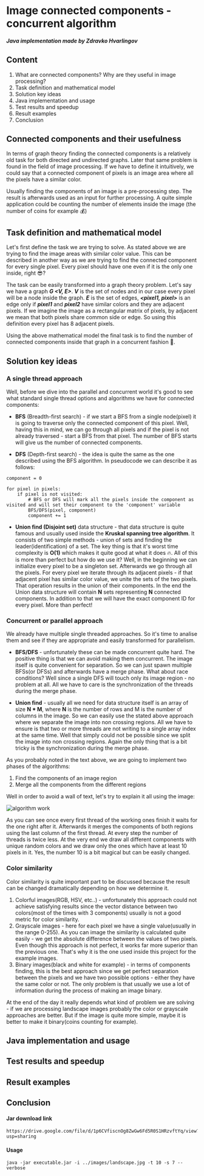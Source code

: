 # Image connected components - concurrent algorithm
##### Java implementation made by Zdravko Hvarlingov

## Content
1. What are connected components? Why are they useful in image processing?
2. Task definition and mathematical model
3. Solution key ideas
4. Java implementation and usage
5. Test results and speedup
6. Result examples
7. Conclusion

## Connected components and their usefulness
In terms of graph theory finding the connected components is a relatively old task for both directed and undirected graphs.
Later that same problem is found in the field of image processing.
If we have to define it intuitively, we could say that a connected component of pixels is an image area where all the pixels have a similar color.
 
Usually finding the components of an image is a pre-processing step. The result is afterwards used as an input for further processing.
A quite simple application could be counting the number of elements inside the image (the number of coins for example :moneybag:)

## Task definition and mathematical model
Let's first define the task we are trying to solve. As stated above we are trying to find the image areas with similar color value.
This can be described in another way as we are trying to find the connected component for every single pixel.
Every pixel should have one even if it is the only one inside, right :sunglasses:?

The task can be easily transformed into a graph theory problem. Let's say we have a graph _**G <V, E>**_.
_**V**_ is the set of nodes and in our case every pixel will be a node inside the graph.
_**E**_ is the set of edges, **_<pixel1, pixel>_** is an edge only if **_pixel1_** and **_pixel2_** have similar colors and they are adjacent pixels.
If we imagine the image as a rectangular matrix of pixels, by adjacent we mean that both pixels share common side or edge. So using this definition every pixel has 8 adjacent pixels.

Using the above mathematical model the final task is to find the number of connected components inside that graph in a concurrent fashion :rocket:.

## Solution key ideas
### A single thread approach
Well, before we dive into the parallel and concurrent world it's good to see what standard single thread options and algorithms we have for connected components:
- **BFS** (Breadth-first search) - if we start a BFS from a single node(pixel) it is going to traverse only the connected component of this pixel.
Well, having this in mind, we can go through all pixels and if the pixel is not already traversed - start a BFS from that pixel. The number of BFS starts will give us the number of connected components.

- **DFS** (Depth-first search) - the idea is quite the same as the one described using the BFS algorithm. In pseudocode we can describe it as follows:
```
component = 0

for pixel in pixels:
    if pixel is not visited:
        # BFS or DFS will mark all the pixels inside the component as visited and will set their component to the 'component' variable
        BFS/DFS(pixel, component)
        component += 1
```

- **Union find (Disjoint set)** data structure - that data structure is quite famous and usually used inside the **Kruskal spanning tree algorithm**. 
It consists of two simple methods - union of sets and finding the leader(identification) of a set. The key thing is that it's worst time complexity is **O(1)** which makes it quite good at what it does :fire:.
All of this is more than perfect but how do we use it?
Well, in the beginning we can initialize every pixel to be a singleton set. Afterwards we go through all the pixels.
For every pixel we iterate through its adjacent pixels - if that adjacent pixel has similar color value, we unite the sets of the two pixels. That operation results in the union of their components.
In the end the Union data structure will contain **N** sets representing **N** connected components.
In addition to that we will have the exact component ID for every pixel. More than perfect!


### Concurrent or parallel approach
We already have multiple single threaded approaches. So it's time to analise them and see if they are appropriate and easily transformed for parallelism.

- **BFS/DFS** - unfortunately these can be made concurrent quite hard. The positive thing is that we can avoid making them concurrent.
The image itself is quite convenient for separation. So we can just spawn multiple BFSs(or DFSs) and afterwards have a merge phase. What about race conditions? Well since a single DFS will touch only its image region - no problem at all.
All we have to care is the synchronization of the threads during the merge phase.

- **Union find** - usually all we need for data structure itself is an array of size **N * M**, where **N** is the number of rows and M is the number of columns in the image.
So we can easily use the stated above approach where we separate the image into non crossing regions. All we have to ensure is that two or more threads are not writing to a single array index at the same time.
Well that simply could not be possible since we split the image into non crossing regions. Again the only thing that is a bit tricky is the synchronization during the merge phase.

As you probably noted in the text above, we are going to implement two phases of the algorithms:
1. Find the components of an image region
2. Merge all the components from the different regions

Well in order to avoid a wall of text, let's try to explain it all using the image:

![algorithm work](doc_images/AlgorithmWork.png "Algorithm work")

As you can see once every first thread of the working ones finish it waits for the one right after it.
Afterwards it merges the components of both regions using the last column of the first thread.
At every step the number of threads is twice less. At the very end we draw all different components with unique random colors and we draw only the ones which have at least 10 pixels in it. Yes, the number 10 is a bit magical but can be easily changed.

### Color similarity
Color similarity is quite important part to be discussed because the result can be changed dramatically depending on how we determine it.
1. Colorful images(RGB, HSV, etc..) - unfortunately this approach could not achieve satisfying results since the vector distance between two colors(most of the times with 3 components) usually is not a good metric for color similarity.
2. Grayscale images - here for each pixel we have a single value(usually in the range 0-255). As you can image the similarity is calculated quite easily - we get the absolute difference between the values of two pixels. Even though this approach is not perfect, it works far more superior than the previous one.
That's why it is the one used inside this project for the example images.
3. Binary images(black and white for example) - in terms of components finding, this is the best approach since we get perfect separation between the pixels and we have two possible options - either they have the same color or not. The only problem is that usually we use a lot of information during the process of making an image binary.

At the end of the day it really depends what kind of problem we are solving - if we are processing landscape images probably the color or grayscale approaches are better. But if the image is quite more simple, maybe it is better to make it binary(coins counting for example).

## Java implementation and usage

## Test results and speedup

## Result examples

## Conclusion

#### Jar download link
```
https://drive.google.com/file/d/1p6CVfiscnOg8ZwGw6Fd5R0S1HRzvftYq/view?usp=sharing
```

#### Usage
```
java -jar executable.jar -i ../images/landscape.jpg -t 10 -s 7 --verbose
```

